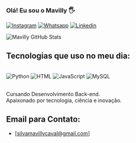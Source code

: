 ### Olá! Eu sou o Mavilly 🖐️
[![Instagram](https://img.shields.io/badge/Instagram-E4405F?style=for-the-badge&logo=instagram&logoColor=white)](https://www.instagram.com/mavillycavalcante/)
[![Whatsapp](	https://img.shields.io/badge/WhatsApp-25D366?style=for-the-badge&logo=whatsapp&logoColor=white)](https://wa.me/5583993506967?text=Ol%C3%A1%2C+vim+do+GitHub.)
[![Linkedin](https://img.shields.io/badge/LinkedIn-0077B5?style=for-the-badge&logo=linkedin&logoColor=white)](www.linkedin.com/in/MavillyCavalcante)

![Mavilly GitHub Stats](https://github-readme-stats.vercel.app/api?username=Mavilly&theme=onedark)

## Tecnologias que uso no meu dia:
<div style= "display: inline_block"><br/>
  <img aliign="center" alt="Python" src="https://img.shields.io/badge/Python-3776AB?style=for-the-badge&logo=python&logoColor=white" />
    <img aliign="center" alt="HTML" src="https://img.shields.io/badge/HTML-239120?style=for-the-badge&logo=html5&logoColor=white" />
      <img aliign="center" alt="JavaScript" src="https://img.shields.io/badge/JavaScript-F7DF1E?style=for-the-badge&logo=javascript&logoColor=black" />
      <img aliign="center" alt="MySQL" src="https://img.shields.io/badge/MySQL-00000F?style=for-the-badge&logo=mysql&logoColor=white" />

</div><br/>

Cursando Desenvolvimento Back-end.<br/> Apaixonado por tecnologia, ciência e inovação.

## Email para Contato:
- [silvamavillycaval@gmail.com]


